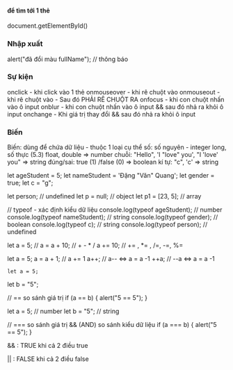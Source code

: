 #### để tìm tới 1 thẻ

document.getElementById()

### Nhập xuất

alert("đã đổi màu fullName"); // thông báo

### Sự kiện

onclick - khi click vào 1 thẻ
onmouseover - khi rê chuột vào
onmouseout - khi rê chuột vào - Sau đó PHẢI RÊ CHUỘT RA
onfocus - khi con chuột nhấn vào ô input
onblur - khi con chuột nhấn vào ô input && sau đó nhả ra khỏi ô input
onchange - Khi giá trị thay đổi && sau đó nhả ra khỏi ô input

### Biến

Biến: dùng để chứa dữ liệu - thuộc 1 loại cụ thể
số: số nguyên - integer long, số thực (5.3) float, double => number
chuỗi: "Hello", 'I "love" you', "I 'love' you" => string
đúng/sai: true (1) /false (0) => boolean
kí tự: "c", 'c' => string

let ageStudent = 5;
let nameStudent = 'Đặng "Văn" Quang';
let gender = true;
let c = "g";

let person; // undefined
let p = null; // object
let p1 = [23, 5]; // array

// typeof - xác định kiểu dữ liệu
console.log(typeof ageStudent); // number
console.log(typeof nameStudent); // string
console.log(typeof gender); // boolean
console.log(typeof c); // string
console.log(typeof person); // undefined

let a = 5;
// a = a + 10; // + - \* /
a += 10; // += , \*= , /=, -=, %=

let a = 5;
a = a + 1;
// a += 1
a++; // a-- <=> a = a -1
++a; // --a <=> a = a -1

    let a = 5;

let b = "5";

// == so sánh giá trị
if (a == b) {
alert("5 == 5");
}

let a = 5; // number
let b = "5"; // string

// === so sánh giá trị && (AND) so sánh kiểu dữ liệu
if (a === b) {
alert("5 == 5");
}

&& : TRUE khi cả 2 điều true

|| : FALSE khi cả 2 điều false
